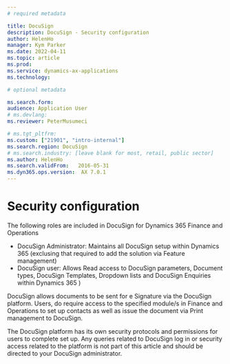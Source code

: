 ```yaml
---
# required metadata

title: DocuSign
description: DocuSign - Security configuration
author: HelenHo
manager: Kym Parker
ms.date: 2022-04-11
ms.topic: article
ms.prod: 
ms.service: dynamics-ax-applications
ms.technology: 

# optional metadata

ms.search.form:  
audience: Application User
# ms.devlang: 
ms.reviewer: PeterMusumeci

# ms.tgt_pltfrm: 
ms.custom: ["21901", "intro-internal"]
ms.search.region: DocuSign
# ms.search.industry: [leave blank for most, retail, public sector]
ms.author: HelenHo
ms.search.validFrom:   2016-05-31
ms.dyn365.ops.version:  AX 7.0.1
---
```


# Security configuration

The following roles are included in DocuSign for Dynamics 365 Finance and Operations
  - DocuSign Administrator: Maintains all DocuSign setup within Dynamics 365 (exclusing that required to add the solution via Feature management)
  - DocuSign user: Allows Read access to DocuSign parameters, Document types, DocuSign Templates, Dropdown lists and DocuSign Enquiries within Dynamics 365
) 


DocuSign allows documents to be sent for e Signature via the DocuSign platform. Users, do require access to the specified module/s in Finance and Operations to set up contacts as well as issue the document via Print management to DocuSign. 

The DocuSign platform has its own security protocols and permissions for users to complete set up.
Any queries related to DocuSign log in or security access related to the platform is not part of this article and should be directed to your DocuSign administrator.
